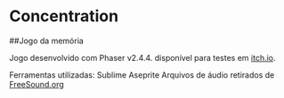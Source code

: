 # Concentration
##Jogo da memória

Jogo desenvolvido com Phaser v2.4.4. disponível para testes em [itch.io](https://mvmvasconcelos.itch.io/memoria).

Ferramentas utilizadas:
Sublime
Aseprite
Arquivos de áudio retirados de [FreeSound.org](https://freesound.org)

